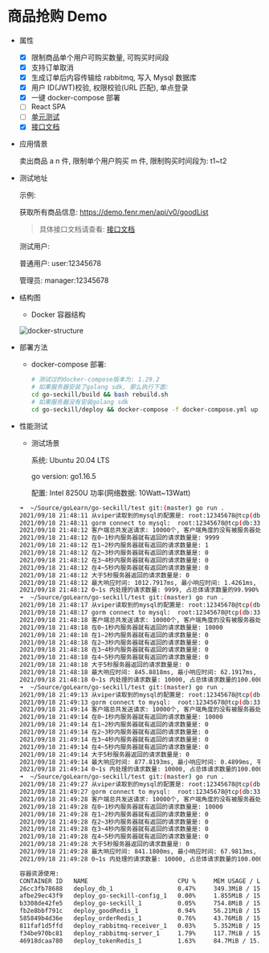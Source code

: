 # 商品抢购 Demo

- 属性

  - [x] 限制商品单个用户可购买数量, 可购买时间段
  - [x] 支持订单取消
  - [x] 生成订单后内容传输给 rabbitmq, 写入 Mysql 数据库
  - [x] 用户 ID(JWT)校验, 权限校验(URL 匹配), 单点登录
  - [x] 一键 docker-compose 部署
  - [ ] React SPA
  - [ ] [单元测试](./test/unitTestReport.md)
  - [x] [接口文档](https://documenter.getpostman.com/view/2753268/UUxtGBMW)

- 应用情景

  卖出商品 a n 件, 限制单个用户购买 m 件, 限制购买时间段为: t1~t2

- 测试地址

  示例:

  获取所有商品信息: https://demo.fenr.men/api/v0/goodList

  > 具体接口文档请查看: [接口文档](https://documenter.getpostman.com/view/2753268/UUxtGBMW)

  测试用户:

  普通用户: user:12345678

  管理员: manager:12345678

- 结构图

  - Docker 容器结构

  ![docker-structure](https://i.ibb.co/gW6NN4F/docker-structure.png)

- 部署方法

  - docker-compose 部署:
    ```bash
    # 测试过的docker-compose版本为: 1.29.2
    # 如果服务器安装了golang sdk, 那么执行下面:
    cd go-seckill/build && bash rebuild.sh
    # 如果服务器没有安装golang sdk
    cd go-seckill/deploy && docker-compose -f docker-compose.yml up -d
    ```

- 性能测试

  - 测试场景

    系统: Ubuntu 20.04 LTS

    go version: go1.16.5

    配置: Intel 8250U 功率(网络数据: 10Watt~13Watt)

  ```bash
  ➜  ~/Source/goLearn/go-seckill/test git:(master) go run .
  2021/09/18 21:48:11 从viper读取到的mysql的配置是: root:12345678@tcp(db:3306)/seckill?charset=utf8mb4&parseTime=True&loc=Local
  2021/09/18 21:48:11 gorm connect to mysql:  root:12345678@tcp(db:3306)/seckill?charset=utf8mb4&parseTime=True&loc=Local
  2021/09/18 21:48:12 客户端总共发送请求: 10000个, 客户端角度的没有被服务器处理的请求数量:0
  2021/09/18 21:48:12 在0~1秒内服务器就有返回的请求数量是: 9999
  2021/09/18 21:48:12 在1~2秒内服务器就有返回的请求数量是: 1
  2021/09/18 21:48:12 在2~3秒内服务器就有返回的请求数量是: 0
  2021/09/18 21:48:12 在3~4秒内服务器就有返回的请求数量是: 0
  2021/09/18 21:48:12 在4~5秒内服务器就有返回的请求数量是: 0
  2021/09/18 21:48:12 大于5秒服务器返回的请求数量是: 0
  2021/09/18 21:48:12 最大响应时间: 1012.7917ms, 最小响应时间: 1.4261ms, 平均响应时间: 501.6913ms, TPS: 9874
  2021/09/18 21:48:12 0~1s 内处理的请求数量: 9999, 占总体请求数量的99.990%
  ➜  ~/Source/goLearn/go-seckill/test git:(master) go run .
  2021/09/18 21:48:17 从viper读取到的mysql的配置是: root:12345678@tcp(db:3306)/seckill?charset=utf8mb4&parseTime=True&loc=Local
  2021/09/18 21:48:17 gorm connect to mysql:  root:12345678@tcp(db:3306)/seckill?charset=utf8mb4&parseTime=True&loc=Local
  2021/09/18 21:48:18 客户端总共发送请求: 10000个, 客户端角度的没有被服务器处理的请求数量:0
  2021/09/18 21:48:18 在0~1秒内服务器就有返回的请求数量是: 10000
  2021/09/18 21:48:18 在1~2秒内服务器就有返回的请求数量是: 0
  2021/09/18 21:48:18 在2~3秒内服务器就有返回的请求数量是: 0
  2021/09/18 21:48:18 在3~4秒内服务器就有返回的请求数量是: 0
  2021/09/18 21:48:18 在4~5秒内服务器就有返回的请求数量是: 0
  2021/09/18 21:48:18 大于5秒服务器返回的请求数量是: 0
  2021/09/18 21:48:18 最大响应时间: 845.8818ms, 最小响应时间: 62.1917ms, 平均响应时间: 526.4314ms, TPS: 11822
  2021/09/18 21:48:18 0~1s 内处理的请求数量: 10000, 占总体请求数量的100.000%
  ➜  ~/Source/goLearn/go-seckill/test git:(master) go run .
  2021/09/18 21:49:13 从viper读取到的mysql的配置是: root:12345678@tcp(db:3306)/seckill?charset=utf8mb4&parseTime=True&loc=Local
  2021/09/18 21:49:13 gorm connect to mysql:  root:12345678@tcp(db:3306)/seckill?charset=utf8mb4&parseTime=True&loc=Local
  2021/09/18 21:49:14 客户端总共发送请求: 10000个, 客户端角度的没有被服务器处理的请求数量:0
  2021/09/18 21:49:14 在0~1秒内服务器就有返回的请求数量是: 10000
  2021/09/18 21:49:14 在1~2秒内服务器就有返回的请求数量是: 0
  2021/09/18 21:49:14 在2~3秒内服务器就有返回的请求数量是: 0
  2021/09/18 21:49:14 在3~4秒内服务器就有返回的请求数量是: 0
  2021/09/18 21:49:14 在4~5秒内服务器就有返回的请求数量是: 0
  2021/09/18 21:49:14 大于5秒服务器返回的请求数量是: 0
  2021/09/18 21:49:14 最大响应时间: 877.8193ms, 最小响应时间: 0.4899ms, 平均响应时间: 499.2294ms, TPS: 11392
  2021/09/18 21:49:14 0~1s 内处理的请求数量: 10000, 占总体请求数量的100.000%
  ➜  ~/Source/goLearn/go-seckill/test git:(master) go run .
  2021/09/18 21:49:27 从viper读取到的mysql的配置是: root:12345678@tcp(db:3306)/seckill?charset=utf8mb4&parseTime=True&loc=Local
  2021/09/18 21:49:27 gorm connect to mysql:  root:12345678@tcp(db:3306)/seckill?charset=utf8mb4&parseTime=True&loc=Local
  2021/09/18 21:49:28 客户端总共发送请求: 10000个, 客户端角度的没有被服务器处理的请求数量:0
  2021/09/18 21:49:28 在0~1秒内服务器就有返回的请求数量是: 10000
  2021/09/18 21:49:28 在1~2秒内服务器就有返回的请求数量是: 0
  2021/09/18 21:49:28 在2~3秒内服务器就有返回的请求数量是: 0
  2021/09/18 21:49:28 在3~4秒内服务器就有返回的请求数量是: 0
  2021/09/18 21:49:28 在4~5秒内服务器就有返回的请求数量是: 0
  2021/09/18 21:49:28 大于5秒服务器返回的请求数量是: 0
  2021/09/18 21:49:28 最大响应时间: 841.1800ms, 最小响应时间: 67.9813ms, 平均响应时间: 465.2974ms, TPS: 11888
  2021/09/18 21:49:28 0~1s 内处理的请求数量: 10000, 占总体请求数量的100.000%
  ```

  ```bash
  容器资源使用:
  CONTAINER ID   NAME                         CPU %     MEM USAGE / LIMIT     MEM %     NET I/O           BLOCK I/O       PIDS
  26cc3fb78688   deploy_db_1                  0.47%     349.3MiB / 15.37GiB   2.22%     9.15MB / 37.5MB   786kB / 162MB   46
  afbe29ec43f9   deploy_go-seckill-config_1   0.00%     1.855MiB / 15.37GiB   0.01%     27kB / 33.2kB     0B / 0B         5
  b3308de42fe5   deploy_go-seckill_1          0.05%     754.8MiB / 15.37GiB   4.80%     204MB / 152MB     0B / 0B         45
  fb2e8bbf791c   deploy_goodRedis_1           0.94%     56.21MiB / 15.37GiB   0.36%     27.7MB / 15.2MB   0B / 16.4kB     5
  585849b4d36e   deploy_orderRedis_1          0.76%     43.76MiB / 15.37GiB   0.28%     3MB / 1.78MB      0B / 737kB      5
  811faf1d5ffd   deploy_rabbitmq-receiver_1   0.03%     5.352MiB / 15.37GiB   0.03%     1.48MB / 1.11MB   0B / 0B         11
  f34be970bc81   deploy_rabbitmq-server_1     1.79%     117.7MiB / 15.37GiB   0.75%     839kB / 716kB     0B / 2.84MB     37
  46918dcaa780   deploy_tokenRedis_1          1.63%     84.7MiB / 15.37GiB    0.54%     36.2MB / 42.6MB   0B / 7.27MB     5
  ```
